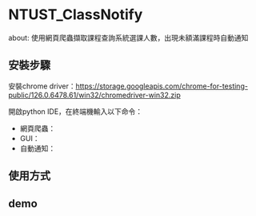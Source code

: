 # NTUST_ClassNotify
about: 使用網頁爬蟲擷取課程查詢系統選課人數，出現未額滿課程時自動通知

## 安裝步驟 
安裝chrome driver：https://storage.googleapis.com/chrome-for-testing-public/126.0.6478.61/win32/chromedriver-win32.zip  

開啟python IDE，在終端機輸入以下命令：
- 網頁爬蟲：
- GUI：
- 自動通知：

## 使用方式

## demo
